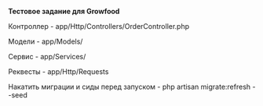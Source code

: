 **Тестовое задание для Growfood** 

<p>Контроллер - app/Http/Controllers/OrderController.php</p>
<p>Модели - app/Models/</p>
<p>Сервис - app/Services/</p>
<p>Реквесты - app/Http/Requests</p>


Накатить миграции и сиды перед запуском - php artisan migrate:refresh --seed

